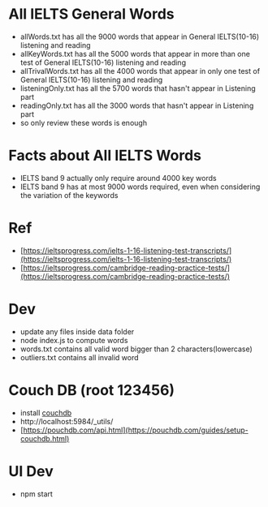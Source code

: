 # All IELTS General Words
- allWords.txt has all the 9000 words that appear in General IELTS(10-16) listening and reading
- allKeyWords.txt has all the 5000 words that appear in more than one test of General IELTS(10-16) listening and reading
- allTrivalWords.txt has all the 4000 words that appear in only one test of General IELTS(10-16) listening and reading
- listeningOnly.txt has all the 5700 words that hasn't appear in Listening part
- readingOnly.txt has all the 3000 words that hasn't appear in Listening part
- so only review these words is enough

# Facts about All IELTS Words
- IELTS band 9 actually only require around 4000 key words
- IELTS band 9 has at most 9000 words required, even when considering the variation of the keywords

# Ref
- [https://ieltsprogress.com/ielts-1-16-listening-test-transcripts/](https://ieltsprogress.com/ielts-1-16-listening-test-transcripts/)
- [https://ieltsprogress.com/cambridge-reading-practice-tests/](https://ieltsprogress.com/cambridge-reading-practice-tests/)

# Dev 
- update any files inside data folder
- node index.js to compute words
- words.txt contains all valid word bigger than 2 characters(lowercase)
- outliers.txt contains all invalid word

# Couch DB (root 123456)
- install [couchdb](https://pouchdb.com/guides/setup-couchdb.html)
- http://localhost:5984/_utils/
- [https://pouchdb.com/api.html](https://pouchdb.com/guides/setup-couchdb.html)

# UI Dev
- npm start
